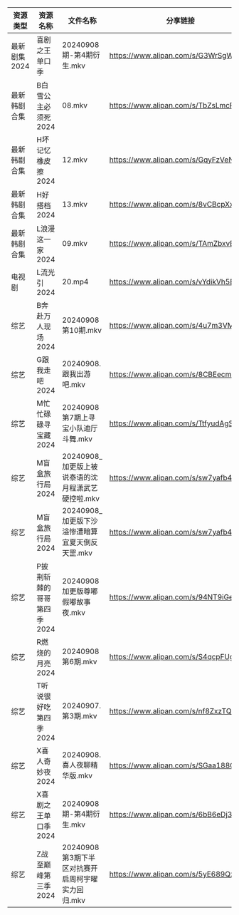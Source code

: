 | 资源类型     | 资源名称            | 文件名称                            | 分享链接                                 | 更新时间                |
| -------- | --------------- | ------------------------------- | ------------------------------------ | ------------------- |
| 最新剧集2024 | 喜剧之王单口季         | 20240908期-第4期衍生.mkv             | https://www.alipan.com/s/G3WrSgWChoE | 2024-09-08 14:10:41 |
| 最新韩剧合集   | B白雪公主必须死2024    | 08.mkv                          | https://www.alipan.com/s/TbZsLmcPGSo | 2024-09-08 00:05:17 |
| 最新韩剧合集   | H坏记忆橡皮擦2024     | 12.mkv                          | https://www.alipan.com/s/GqyFzVeNETy | 2024-09-08 12:05:49 |
| 最新韩剧合集   | H好搭档2024        | 13.mkv                          | https://www.alipan.com/s/8vCBcpXxGp9 | 2024-09-08 00:05:46 |
| 最新韩剧合集   | L浪漫这一家2024      | 09.mkv                          | https://www.alipan.com/s/TAmZbxvBoBi | 2024-09-08 00:06:11 |
| 电视剧      | L流光引2024        | 20.mp4                          | https://www.alipan.com/s/vYdikVh5BuN | 2024-09-08 00:06:08 |
| 综艺       | B奔赴万人现场2024     | 20240908第10期.mkv                | https://www.alipan.com/s/4u7m3VMcqux | 2024-09-08 14:07:34 |
| 综艺       | G跟我走吧2024       | 20240908.跟我出游吧.mkv              | https://www.alipan.com/s/8CBEecm773h | 2024-09-08 14:07:47 |
| 综艺       | M忙忙碌碌寻宝藏2024    | 20240908第7期上寻宝小队迪厅斗舞.mkv        | https://www.alipan.com/s/TtfyudAgS8v | 2024-09-08 14:08:12 |
| 综艺       | M盲盒旅行局2024      | 20240908_加更版上被说泰语的沈月程潇武艺硬控啦.mkv | https://www.alipan.com/s/sw7yafb4e5C | 2024-09-08 14:08:18 |
| 综艺       | M盲盒旅行局2024      | 20240908_加更版下沙溢惨遭暗算宜夏天倒反天罡.mkv  | https://www.alipan.com/s/sw7yafb4e5C | 2024-09-08 14:08:18 |
| 综艺       | P披荆斩棘的哥哥第四季2024 | 20240908加更版尊嘟假嘟故事夜.mkv          | https://www.alipan.com/s/94NT9iGe94e | 2024-09-08 14:08:28 |
| 综艺       | R燃烧的月亮2024      | 20240908第6期.mkv                 | https://www.alipan.com/s/S4qcpFUguQa | 2024-09-08 16:08:58 |
| 综艺       | T听说很好吃第四季2024   | 20240907.第3期.mkv                | https://www.alipan.com/s/nf8ZxzTQNmB | 2024-09-08 08:08:52 |
| 综艺       | X喜人奇妙夜2024      | 20240908.喜人夜聊精华版.mkv            | https://www.alipan.com/s/SGaa188CQZA | 2024-09-08 14:09:10 |
| 综艺       | X喜剧之王单口季2024    | 20240908期-第4期衍生.mkv             | https://www.alipan.com/s/6bB6eDj37Y6 | 2024-09-08 14:09:13 |
| 综艺       | Z战至巅峰第三季2024    | 20240908第3期下半区对抗赛开启周柯宇曜实力回归.mkv | https://www.alipan.com/s/5yE689QzaiL | 2024-09-08 14:09:31 |
